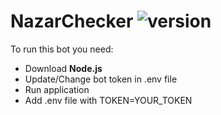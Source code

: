 # NazarChecker ![version](https://img.shields.io/badge/version-1.0.0-blue)

To run this bot you need:
* Download **Node.js**
* Update/Change bot token in .env file
* Run application
* Add .env file with TOKEN=YOUR_TOKEN
